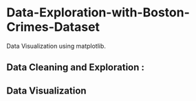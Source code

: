 # Data-Exploration-with-Boston-Crimes-Dataset
Data Visualization using matplotlib.

## Data Cleaning and Exploration :
## Data Visualization
